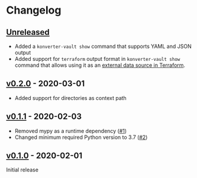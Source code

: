 # Changelog

## [Unreleased]

- Added a `konverter-vault show` command that supports YAML and JSON output
- Added support for `terraform` output format in `konverter-vault show` command
  that allows using it as an [external data source in
  Terraform](https://www.terraform.io/docs/providers/external/data_source.html).

## [v0.2.0] - 2020-03-01

- Added support for directories as context path

## [v0.1.1] - 2020-02-03

- Removed mypy as a runtime dependency ([#1](https://github.com/westphahl/konverter/issues/1))
- Changed minimum required Python version to 3.7 ([#2](https://github.com/westphahl/konverter/issues/2))

## [v0.1.0] - 2020-02-01

Initial release

[unreleased]: https://github.com/westphahl/konverter/compare/v0.2.0...HEAD
[v0.2.0]: https://github.com/westphahl/konverter/compare/v0.1.1...v0.2.0
[v0.1.1]: https://github.com/westphahl/konverter/compare/v0.1.0...v0.1.1
[v0.1.0]: https://github.com/westphahl/konverter/releases/tag/v0.1.0
